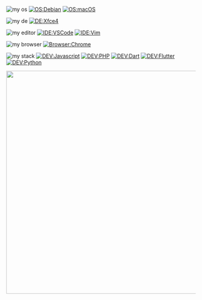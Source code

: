 ![my os](https://img.shields.io/badge/%E6%88%91%E7%9A%84%E7%B3%BB%E7%BB%9F:%20-white?style=flat-square) 
[![OS:Debian](https://img.shields.io/badge/OS-Debian-red?style=flat-square)](https://debian.org)
[![OS:macOS](https://img.shields.io/badge/OS-macOS-black?style=flat-square)](https://www.apple.com/mac)

![my de](https://img.shields.io/badge/%E6%88%91%E7%9A%84%E6%A1%8C%E9%9D%A2:%20-white?style=flat-square)
[![DE:Xfce4](https://img.shields.io/badge/DE-Xfce4-teal?style=flat-square)](https://xfce.org)
  
![my editor](https://img.shields.io/badge/%E6%88%91%E7%9A%84%E7%BC%96%E8%BE%91%E5%99%A8:%20-white?style=flat-square)
[![IDE:VSCode](https://img.shields.io/badge/IDE-VSCode-blue?style=flat-square)](https://code.visualstudio.com)
[![IDE:Vim](https://img.shields.io/badge/IDE-Vim-darkgreen?style=flat-square)](https://vim.org/)

![my browser](https://img.shields.io/badge/%E6%88%91%E7%9A%84%E6%B5%8F%E8%A7%88%E5%99%A8:%20-white?style=flat-square)
[![Browser:Chrome](https://img.shields.io/badge/Browser-Chrome-red?style=flat-square)](https://www.google.com/chrome)

![my stack](https://img.shields.io/badge/%E6%88%91%E7%9A%84%E6%8A%80%E6%9C%AF%E6%A0%88:%20-white?style=flat-square)
[![DEV:Javascript](https://img.shields.io/badge/DEV-Javascript-red?style=flat-square)](https://developer.mozilla.org/zh-CN/docs/Web/JavaScript)
[![DEV:PHP](https://img.shields.io/badge/DEV-PHP-slateblue?style=flat-square)](https://www.php.net)
[![DEV:Dart](https://img.shields.io/badge/DEV-Dart-blue?style=flat-square)](https://dart.dev)
[![DEV:Flutter](https://img.shields.io/badge/DEV-Flutter-blue?style=flat-square)](https://docs.flutter.dev/get-started/install)
[![DEV:Python](https://img.shields.io/badge/DEV-Python-royalblue?style=flat-square)](https://www.python.org)
  


<a href="https://github.com/yutent">
  <img src="https://stats.wkit.fun/api/toplangs?username=yutent&count=10" style="width:592px" />
</a>
